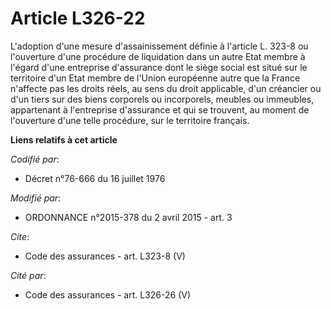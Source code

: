 # Article L326-22

L'adoption d'une mesure d'assainissement définie à l'article L. 323-8 ou l'ouverture d'une procédure de liquidation dans un
autre Etat membre à l'égard d'une entreprise d'assurance dont le siège social est situé sur le territoire d'un Etat membre de
l'Union européenne autre que la France n'affecte pas les droits réels, au sens du droit applicable, d'un créancier ou d'un
tiers sur des biens corporels ou incorporels, meubles ou immeubles, appartenant à l'entreprise d'assurance et qui se
trouvent, au moment de l'ouverture d'une telle procédure, sur le territoire français.

**Liens relatifs à cet article**

_Codifié par_:

  - Décret n°76-666 du 16 juillet 1976

_Modifié par_:

  - ORDONNANCE n°2015-378 du 2 avril 2015 - art. 3

_Cite_:

  - Code des assurances - art. L323-8 (V)

_Cité par_:

  - Code des assurances - art. L326-26 (V)
